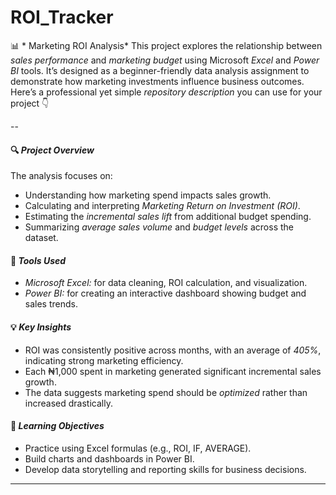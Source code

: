 # ROI_Tracker
📊 * Marketing ROI Analysis*  This project explores the relationship between *sales performance* and *marketing budget* using Microsoft *Excel* and *Power BI* tools. It’s designed as a beginner-friendly data analysis assignment to demonstrate how marketing investments influence business outcomes.
Here’s a professional yet simple *repository description* you can use for your project 👇

--

#### 🔍 *Project Overview*

The analysis focuses on:

* Understanding how marketing spend impacts sales growth.
* Calculating and interpreting *Marketing Return on Investment (ROI)*.
* Estimating the *incremental sales lift* from additional budget spending.
* Summarizing *average sales volume* and *budget levels* across the dataset.

#### 🧮 *Tools Used*

* *Microsoft Excel:* for data cleaning, ROI calculation, and visualization.
* *Power BI:* for creating an interactive dashboard showing budget and sales trends.

#### 💡 *Key Insights*

* ROI was consistently positive across months, with an average of *405%*, indicating strong marketing efficiency.
* Each ₦1,000 spent in marketing generated significant incremental sales growth.
* The data suggests marketing spend should be *optimized* rather than increased drastically.

#### 🎯 *Learning Objectives*

* Practice using Excel formulas (e.g., ROI, IF, AVERAGE).
* Build charts and dashboards in Power BI.
* Develop data storytelling and reporting skills for business decisions.

---

